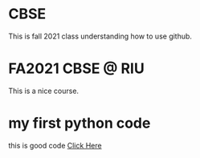 # CBSE
This is fall 2021 class understanding how to use github.

# FA2021 CBSE @ RIU
This is a nice course.

# my first python code

this is good code [Click Here](https://gist.github.com/UmarSultan24129/475a05c158ad990748ebd42ffa726773)
